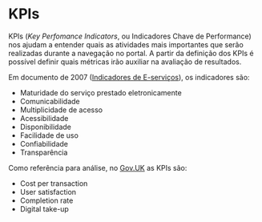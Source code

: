 # KPIs

KPIs (_Key Perfomance Indicators_, ou Indicadores Chave de Performance) nos ajudam a entender quais as atividades mais importantes que serão realizadas durante a navegação no portal. A partir da definição dos KPIs é possível definir quais métricas irão auxiliar na avaliação de resultados.

Em documento de 2007 ([Indicadores de E-serviços][PDF]), os indicadores são:

* Maturidade do serviço prestado eletronicamente
* Comunicabilidade
* Multiplicidade de acesso
* Acessibilidade
* Disponibilidade
* Facilidade de uso
* Confiabilidade
* Transparência

Como referência para análise, no [Gov.UK](https://www.gov.uk/service-manual/measurement) as KPIs são:

* Cost per transaction
* User satisfaction
* Completion rate
* Digital take-up

[KPIs]:http://pt.wikipedia.org/wiki/Indicador-chave_de_desempenho
[PDF]:http://www.governoeletronico.gov.br/acoes-e-projetos/indicadores-e-metricas-para-avaliacao-de-e-servicos
